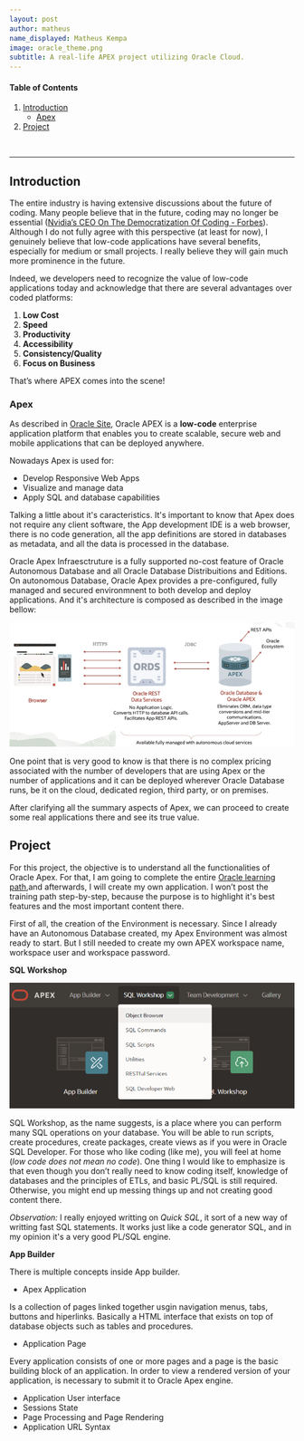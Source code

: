 ```yaml
---
layout: post
author: matheus
name_displayed: Matheus Kempa
image: oracle_theme.png
subtitle: A real-life APEX project utilizing Oracle Cloud.
---
```


#### Table of Contents

1. [Introduction](#introduction)
    - [Apex](#apex)
2. [Project](#project)



<br>

---

## Introduction


The entire industry is having extensive discussions about the future of coding. Many people believe that in the future, coding may no longer be essential ([Nvidia’s CEO On The Democratization Of Coding - Forbes](https://www.forbes.com/sites/timbajarin/2024/03/20/nvidias-ceo-on-the-democratization-of-coding/?sh=7bb77ad7a95a)). Although I do not fully agree with this perspective (at least for now), I genuinely believe that low-code applications have several benefits, especially for medium or small projects. I really believe they will gain much more prominence in the future.

Indeed, we developers need to recognize the value of low-code applications today and acknowledge that there are several advantages over coded platforms:

1. **Low Cost**
2. **Speed**
3. **Productivity**
4. **Accessibility**
5. **Consistency/Quality**
6. **Focus on Business**

That’s where APEX comes into the scene!

### Apex

As described in [Oracle Site](https://apex.oracle.com/pt-br/), Oracle APEX is a **low-code** enterprise application platform that enables you to create scalable, secure web and mobile applications that can be deployed anywhere.

Nowadays Apex is used for:

- Develop Responsive Web Apps
- Visualize and manage data
- Apply SQL and database capabilities

Talking a little about it's caracteristics. It's important to know that Apex does not require any client software, the App development IDE is a web browser, there is no code generation, all the app definitions are stored in databases as metadata, and all the data is processed in the database.

Oracle Apex Infraesctruture is a fully supported no-cost feature of Oracle Autonomous Database and all Oracle Database Distribuitions and Editions. On autonomous Database, Oracle Apex provides a pre-configured, fully managed and secured environmnent to both develop and deploy applications. And it's architecture is composed as described in the image bellow:

<img class="img-fluid" src="/./assets/images/apex_architecture.png" alt="Resume" style="width:800px;"/>

One point that is very good to know is that there is no complex pricing associated with the number of developers that are using Apex or the number of applications and it can be deployed wherever Oracle Database runs, be it on the cloud, dedicated region, third party, or on premises.

After clarifying all the summary aspects of Apex, we can proceed to create some real applications there and see its true value. 

## Project 

For this project, the objective is to understand all the functionalities of Oracle Apex. For that, I am going to complete the entire [Oracle learning path](https://mylearn.oracle.com/ou/course/oracle-apex-developer-professional/),and afterwards, I will create my own application. I won’t post the training path step-by-step, because the purpose is to highlight it's best features and the most important content there.

First of all, the creation of the Environment is necessary. Since I already have an Autonomous Database created, my Apex Environment was almost ready to start. But I still needed to create my own APEX workspace name, workspace user and workspace password. 

**SQL Workshop**

<img class="img-fluid" src="/./assets/images/apex_sql_workshop.png" alt="Apex SQL Workshop" style="width:800px;"/>

SQL Workshop, as the name suggests, is a place where you can perform many SQL operations on your database. You will be able to run scripts, create procedures, create packages, create views as if you were in Oracle SQL Developer. For those who like coding (like me), you will feel at home (*low code does not mean no code*). One thing I would like to emphasize is that even though you don’t really need to know coding itself, knowledge of databases and the principles of ETLs, and basic PL/SQL is still required. Otherwise, you might end up messing things up and not creating good content there.

*Observation:* I really enjoyed writting on *Quick SQL*, it sort of a new way of writting fast SQL statements. It works just like a code generator SQL, and in my opinion it's a very good PL/SQL engine. 

**App Builder**

There is multiple concepts inside App builder.

* Apex Application

Is a collection of pages linked together usgin navigation menus, tabs, buttons and hiperlinks. Basically a HTML interface that exists on top of database objects such as tables and procedures. 

* Application Page

Every application consists of one or more pages and a page is the basic building block of an application. In order to view a rendered version of your application, is necessary to submit it to Oracle Apex engine. 

* Application User interface
* Sessions State
* Page Processing and Page Rendering
* Application URL Syntax